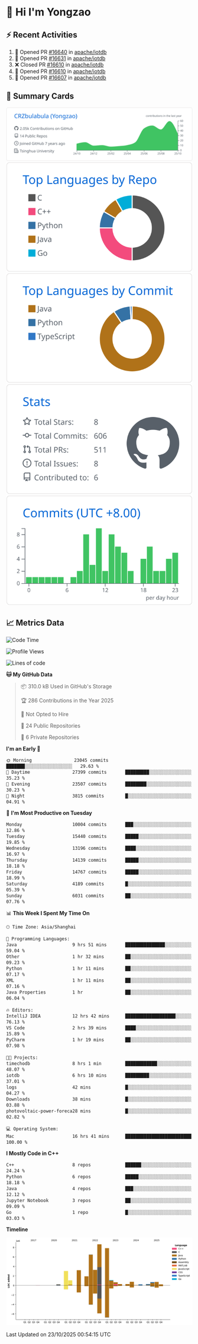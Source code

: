 # 👋 Hi I'm Yongzao

## ⚡ Recent Activities
<!--START_SECTION:activity-->
1. 💪 Opened PR [#16640](undefined) in [apache/iotdb](https://github.com/apache/iotdb)
2. 💪 Opened PR [#16631](undefined) in [apache/iotdb](https://github.com/apache/iotdb)
3. ❌ Closed PR [#16610](undefined) in [apache/iotdb](https://github.com/apache/iotdb)
4. 💪 Opened PR [#16610](undefined) in [apache/iotdb](https://github.com/apache/iotdb)
5. 💪 Opened PR [#16607](undefined) in [apache/iotdb](https://github.com/apache/iotdb)
<!--END_SECTION:activity-->

## 🎑 Summary Cards

[![](https://raw.githubusercontent.com/CRZbulabula/CRZbulabula/main/profile-summary-card-output/github/0-profile-details.svg)](https://github.com/vn7n24fzkq/github-profile-summary-cards)
[![](https://raw.githubusercontent.com/CRZbulabula/CRZbulabula/main/profile-summary-card-output/github/1-repos-per-language.svg)](https://github.com/vn7n24fzkq/github-profile-summary-cards) [![](https://raw.githubusercontent.com/CRZbulabula/CRZbulabula/main/profile-summary-card-output/github/2-most-commit-language.svg)](https://github.com/vn7n24fzkq/github-profile-summary-cards)
[![](https://raw.githubusercontent.com/CRZbulabula/CRZbulabula/main/profile-summary-card-output/github/3-stats.svg)](https://github.com/vn7n24fzkq/github-profile-summary-cards) [![](https://raw.githubusercontent.com/CRZbulabula/CRZbulabula/main/profile-summary-card-output/github/4-productive-time.svg)](https://github.com/vn7n24fzkq/github-profile-summary-cards)

## 📈 Metrics Data

<!--START_SECTION:waka-->
![Code Time](http://img.shields.io/badge/Code%20Time-1%2C348%20hrs%2022%20mins-blue)

![Profile Views](http://img.shields.io/badge/Profile%20Views-4-blue)

![Lines of code](https://img.shields.io/badge/From%20Hello%20World%20I%27ve%20Written-40.4%20million%20lines%20of%20code-blue)

**🐱 My GitHub Data** 

> 📦 310.0 kB Used in GitHub's Storage 
 > 
> 🏆 286 Contributions in the Year 2025
 > 
> 🚫 Not Opted to Hire
 > 
> 📜 24 Public Repositories 
 > 
> 🔑 6 Private Repositories 
 > 
**I'm an Early 🐤** 

```text
🌞 Morning                23045 commits       ███████░░░░░░░░░░░░░░░░░░   29.63 % 
🌆 Daytime                27399 commits       █████████░░░░░░░░░░░░░░░░   35.23 % 
🌃 Evening                23507 commits       ████████░░░░░░░░░░░░░░░░░   30.23 % 
🌙 Night                  3815 commits        █░░░░░░░░░░░░░░░░░░░░░░░░   04.91 % 
```
📅 **I'm Most Productive on Tuesday** 

```text
Monday                   10004 commits       ███░░░░░░░░░░░░░░░░░░░░░░   12.86 % 
Tuesday                  15440 commits       █████░░░░░░░░░░░░░░░░░░░░   19.85 % 
Wednesday                13196 commits       ████░░░░░░░░░░░░░░░░░░░░░   16.97 % 
Thursday                 14139 commits       █████░░░░░░░░░░░░░░░░░░░░   18.18 % 
Friday                   14767 commits       █████░░░░░░░░░░░░░░░░░░░░   18.99 % 
Saturday                 4189 commits        █░░░░░░░░░░░░░░░░░░░░░░░░   05.39 % 
Sunday                   6031 commits        ██░░░░░░░░░░░░░░░░░░░░░░░   07.76 % 
```


📊 **This Week I Spent My Time On** 

```text
🕑︎ Time Zone: Asia/Shanghai

💬 Programming Languages: 
Java                     9 hrs 51 mins       ███████████████░░░░░░░░░░   59.04 % 
Other                    1 hr 32 mins        ██░░░░░░░░░░░░░░░░░░░░░░░   09.23 % 
Python                   1 hr 11 mins        ██░░░░░░░░░░░░░░░░░░░░░░░   07.17 % 
XML                      1 hr 11 mins        ██░░░░░░░░░░░░░░░░░░░░░░░   07.16 % 
Java Properties          1 hr                ██░░░░░░░░░░░░░░░░░░░░░░░   06.04 % 

🔥 Editors: 
IntelliJ IDEA            12 hrs 42 mins      ███████████████████░░░░░░   76.13 % 
VS Code                  2 hrs 39 mins       ████░░░░░░░░░░░░░░░░░░░░░   15.89 % 
PyCharm                  1 hr 19 mins        ██░░░░░░░░░░░░░░░░░░░░░░░   07.98 % 

🐱‍💻 Projects: 
timechodb                8 hrs 1 min         ████████████░░░░░░░░░░░░░   48.07 % 
iotdb                    6 hrs 10 mins       █████████░░░░░░░░░░░░░░░░   37.01 % 
logs                     42 mins             █░░░░░░░░░░░░░░░░░░░░░░░░   04.27 % 
Downloads                38 mins             █░░░░░░░░░░░░░░░░░░░░░░░░   03.88 % 
photovoltaic-power-foreca28 mins             █░░░░░░░░░░░░░░░░░░░░░░░░   02.82 % 

💻 Operating System: 
Mac                      16 hrs 41 mins      █████████████████████████   100.00 % 
```

**I Mostly Code in C++** 

```text
C++                      8 repos             ██████░░░░░░░░░░░░░░░░░░░   24.24 % 
Python                   6 repos             █████░░░░░░░░░░░░░░░░░░░░   18.18 % 
Java                     4 repos             ███░░░░░░░░░░░░░░░░░░░░░░   12.12 % 
Jupyter Notebook         3 repos             ██░░░░░░░░░░░░░░░░░░░░░░░   09.09 % 
Go                       1 repo              █░░░░░░░░░░░░░░░░░░░░░░░░   03.03 % 
```



**Timeline**

![Lines of Code chart](https://raw.githubusercontent.com/CRZbulabula/CRZbulabula/main/assets/bar_graph.png)


 Last Updated on 23/10/2025 00:54:15 UTC
<!--END_SECTION:waka-->

